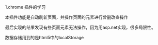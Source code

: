 1.chrome 插件的学习

本插件功能是自动刷新页面，并操作页面的元素进行曾删改查操作

最后实现的结果发现有些页面元素无法操作，因为用asp.net实现，很多局限性。

数据存储用到的是html5中的localStorage
